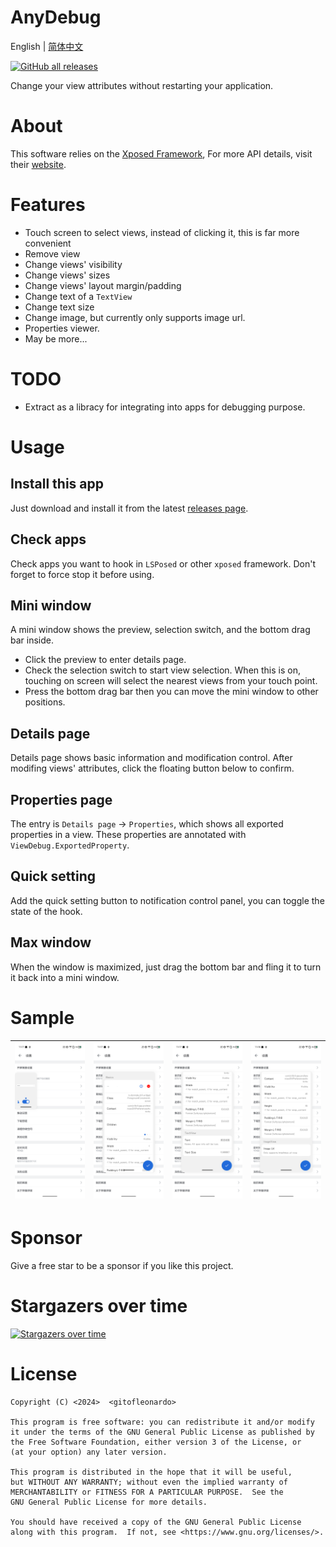 # AnyDebug

English | [简体中文](README_CN.md)

[![GitHub all releases](https://img.shields.io/github/downloads/Xposed-Modules-Repo/com.hhvvg.anydebug/total?label=Downloads)](https://github.com/Xposed-Modules-Repo/com.hhvvg.anydebug/releases)

Change your view attributes without restarting your application.

# About

This software relies on the [Xposed Framework](https://github.com/rovo89/Xposed), For more API details, visit their [website](https://api.xposed.info/).

# Features

+ Touch screen to select views, instead of clicking it, this is far more convenient
+ Remove view
+ Change views' visibility
+ Change views' sizes
+ Change views' layout margin/padding
+ Change text of a `TextView`
+ Change text size
+ Change image, but currently only supports image url.
+ Properties viewer.
+ May be more...

# TODO

+ Extract as a libracy for integrating into apps for debugging purpose.

# Usage

## Install this app

Just download and install it from the latest [releases page](https://github.com/gitofleonardo/AnyDebug/releases/latest).

## Check apps

Check apps you want to hook in `LSPosed` or other `xposed` framework. Don't forget to force stop it before using.

## Mini window

A mini window shows the preview, selection switch, and the bottom drag bar inside.

+ Click the preview to enter details page.
+ Check the selection switch to start view selection. When this is on, touching on screen will select the nearest views from your touch point.
+ Press the bottom drag bar then you can move the mini window to other positions.

## Details page

Details page shows basic information and modification control. After modifing views' attributes, click the floating button below to confirm.

## Properties page

The entry is `Details page` -> `Properties`, which shows all exported properties in a view. These properties are annotated with `ViewDebug.ExportedProperty`.

## Quick setting

Add the quick setting button to notification control panel, you can toggle the state of the hook.

## Max window

When the window is maximized, just drag the bottom bar and fling it to turn it back into a mini window.

# Sample

| ![sample0.png](raw/sample0.png) | ![sample1.png](raw/sample1.png) | ![sample1.png](raw/sample2.png) | ![sample1.png](raw/sample3.png) |
| -- | -- | -- | -- |

# Sponsor

Give a free star to be a sponsor if you like this project.

# Stargazers over time

[![Stargazers over time](https://starchart.cc/gitofleonardo/AnyDebug.svg)](https://starchart.cc/gitofleonardo/AnyDebug)

# License

```
Copyright (C) <2024>  <gitofleonardo>

This program is free software: you can redistribute it and/or modify
it under the terms of the GNU General Public License as published by
the Free Software Foundation, either version 3 of the License, or
(at your option) any later version.

This program is distributed in the hope that it will be useful,
but WITHOUT ANY WARRANTY; without even the implied warranty of
MERCHANTABILITY or FITNESS FOR A PARTICULAR PURPOSE.  See the
GNU General Public License for more details.

You should have received a copy of the GNU General Public License
along with this program.  If not, see <https://www.gnu.org/licenses/>.
```
